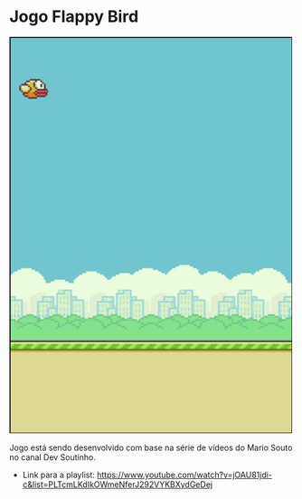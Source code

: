 # Jogo Flappy Bird
<img src="images/flappyBird.png" width="500" height="700"/>

Jogo está sendo desenvolvido com base na série de vídeos do Mario Souto no canal Dev Soutinho.
 - Link para a playlist:
 https://www.youtube.com/watch?v=jOAU81jdi-c&list=PLTcmLKdIkOWmeNferJ292VYKBXydGeDej
